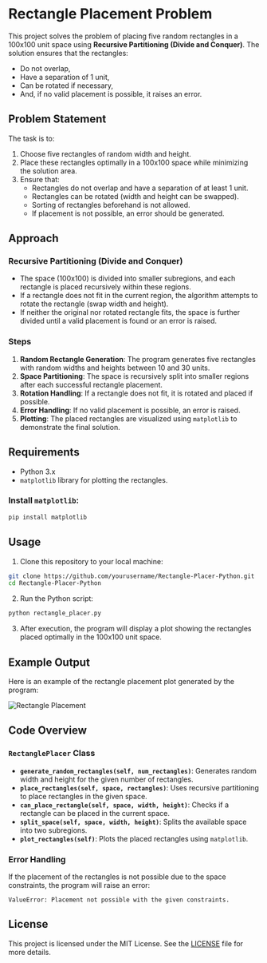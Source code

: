 # Rectangle Placement Problem

This project solves the problem of placing five random rectangles in a 100x100 unit space using **Recursive Partitioning (Divide and Conquer)**. The solution ensures that the rectangles:
- Do not overlap,
- Have a separation of 1 unit,
- Can be rotated if necessary, 
- And, if no valid placement is possible, it raises an error.

## Problem Statement

The task is to:
1. Choose five rectangles of random width and height.
2. Place these rectangles optimally in a 100x100 space while minimizing the solution area.
3. Ensure that:
   - Rectangles do not overlap and have a separation of at least 1 unit.
   - Rectangles can be rotated (width and height can be swapped).
   - Sorting of rectangles beforehand is not allowed.
   - If placement is not possible, an error should be generated.

## Approach

### Recursive Partitioning (Divide and Conquer)
- The space (100x100) is divided into smaller subregions, and each rectangle is placed recursively within these regions.
- If a rectangle does not fit in the current region, the algorithm attempts to rotate the rectangle (swap width and height).
- If neither the original nor rotated rectangle fits, the space is further divided until a valid placement is found or an error is raised.

### Steps
1. **Random Rectangle Generation**: The program generates five rectangles with random widths and heights between 10 and 30 units.
2. **Space Partitioning**: The space is recursively split into smaller regions after each successful rectangle placement.
3. **Rotation Handling**: If a rectangle does not fit, it is rotated and placed if possible.
4. **Error Handling**: If no valid placement is possible, an error is raised.
5. **Plotting**: The placed rectangles are visualized using `matplotlib` to demonstrate the final solution.

## Requirements

- Python 3.x
- `matplotlib` library for plotting the rectangles.

### Install `matplotlib`:

```bash
pip install matplotlib
```

## Usage

1. Clone this repository to your local machine:

```bash
git clone https://github.com/yourusername/Rectangle-Placer-Python.git
cd Rectangle-Placer-Python
```

2. Run the Python script:

```bash
python rectangle_placer.py
```

3. After execution, the program will display a plot showing the rectangles placed optimally in the 100x100 unit space.

## Example Output

Here is an example of the rectangle placement plot generated by the program:

![Rectangle Placement](rectangle-placer.png)

## Code Overview

### `RectanglePlacer` Class
- **`generate_random_rectangles(self, num_rectangles)`**: Generates random width and height for the given number of rectangles.
- **`place_rectangles(self, space, rectangles)`**: Uses recursive partitioning to place rectangles in the given space.
- **`can_place_rectangle(self, space, width, height)`**: Checks if a rectangle can be placed in the current space.
- **`split_space(self, space, width, height)`**: Splits the available space into two subregions.
- **`plot_rectangles(self)`**: Plots the placed rectangles using `matplotlib`.

### Error Handling
If the placement of the rectangles is not possible due to the space constraints, the program will raise an error: 
```
ValueError: Placement not possible with the given constraints.
```

## License

This project is licensed under the MIT License. See the [LICENSE](LICENSE) file for more details.
